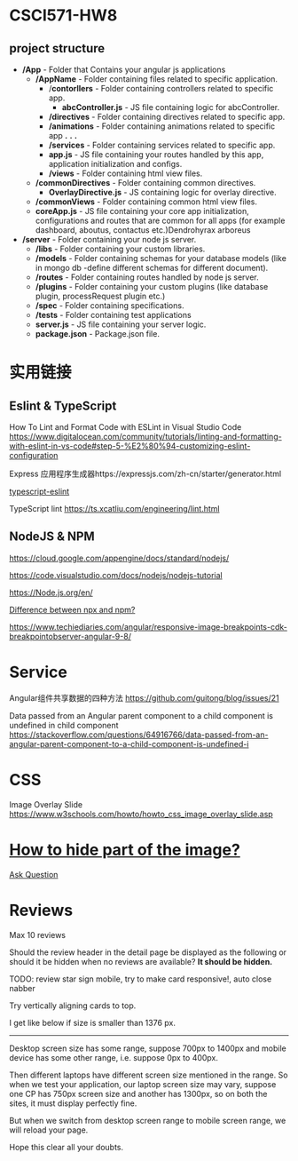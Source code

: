 # CSCI571-HW8

## project structure

- **/App** - Folder that Contains your angular js applications
  - **/AppName** - Folder containing files related to specific application.
    - /**contorllers** - Folder containing controllers related to specific app.
      - **abcController.js** - JS file containing logic for abcController.
    - **/directives** - Folder containing directives related to specific app.
    - **/animations** - Folder containing animations related to specific app
      **.** **.** **.**
    - **/services** - Folder containing services related to specific app.
    - **app.js** - JS file containing your routes handled by this app, application initialization and configs.
    - **/views** - Folder containing html view files.
  - **/commonDirectives** - Folder containing common directives.
    - **OverlayDirective.js** - JS containing logic for overlay directive.
  - **/commonViews** - Folder containing common html view files.
  - **coreApp.js** - JS file containing your core app initialization, configurations and routes that are common for all apps (for example dashboard, aboutus, contactus etc.)Dendrohyrax arboreus
- **/server** - Folder containing your node js server.
  - **/libs** - Folder containing your custom libraries.
  - **/models** - Folder containing schemas for your database models (like in mongo db -define different schemas for different document).
  - **/routes** - Folder containing routes handled by node js server.
  - **/plugins** - Folder containing your custom plugins (like database plugin, processRequest plugin etc.)
  - **/spec** - Folder containing specifications.
  - **/tests** - Folder containing test applications
  - **server.js** - JS file containing your server logic.
  - **package.json** - Package.json file.

# 实用链接

## Eslint & TypeScript

How To Lint and Format Code with ESLint in Visual Studio Code https://www.digitalocean.com/community/tutorials/linting-and-formatting-with-eslint-in-vs-code#step-5-%E2%80%94-customizing-eslint-configuration

Express 应用程序生成器https://expressjs.com/zh-cn/starter/generator.html

[typescript-eslint](https://github.com/typescript-eslint/typescript-eslint)

TypeScript lint https://ts.xcatliu.com/engineering/lint.html

## NodeJS & NPM

https://cloud.google.com/appengine/docs/standard/nodejs/

https://code.visualstudio.com/docs/nodejs/nodejs-tutorial

https://Node.js.org/en/

[Difference between npx and npm?](https://stackoverflow.com/questions/50605219/difference-between-npx-and-npm)



https://www.techiediaries.com/angular/responsive-image-breakpoints-cdk-breakpointobserver-angular-9-8/

# Service

Angular组件共享数据的四种方法 https://github.com/guitong/blog/issues/21

Data passed from an Angular parent component to a child component is undefined in child component https://stackoverflow.com/questions/64916766/data-passed-from-an-angular-parent-component-to-a-child-component-is-undefined-i

# CSS

Image Overlay Slide https://www.w3schools.com/howto/howto_css_image_overlay_slide.asp

# [How to hide part of the image?](https://stackoverflow.com/questions/11092146/how-to-hide-part-of-the-image)

[Ask Question](https://stackoverflow.com/questions/ask)

# Reviews

Max 10 reviews

Should the review header in the detail page be displayed as the following or should it be hidden when no reviews are available? **It should be hidden.**

TODO: review star sign mobile, try to make card responsive!, auto close nabber

Try vertically aligning cards to top.

I get like below if size is smaller than 1376 px.

---

Desktop screen size has some range, suppose 700px to 1400px and mobile device has some other range, i.e. suppose 0px to 400px.

Then different laptops have different screen size mentioned in the range. So when we test your application, our laptop screen size may vary, suppose one CP has 750px screen size and another has 1300px, so on both the sites, it must display perfectly fine.

But when we switch from desktop screen range to mobile screen range, we will reload your page.

Hope this clear all your doubts.